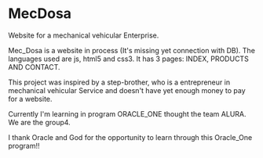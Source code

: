 # MecDosa
Website for a mechanical vehicular Enterprise. 

Mec_Dosa is a website in process (It's missing yet connection with DB).  The languages used are  js, html5 and css3.
It has 3 pages:  INDEX, PRODUCTS AND  CONTACT.

This project was inspired by a step-brother, who is a entrepreneur in mechanical vehicular Service and doesn't have yet enough money to pay for a website.


Currently I'm learning in program ORACLE_ONE thought the team ALURA.  We are the group4. 

I thank Oracle and God for the opportunity to learn through this Oracle_One program!!

